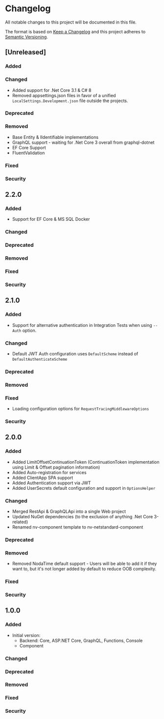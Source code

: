 # Changelog
All notable changes to this project will be documented in this file.

The format is based on [Keep a Changelog](http://keepachangelog.com/en/1.0.0/)
and this project adheres to [Semantic Versioning](http://semver.org/spec/v2.0.0.html).

## [Unreleased]

### Added

### Changed

- Added support for .Net Core 3.1 & C# 8
- Removed appsettings.json files in favor of a unified `LocalSettings.Development.json` file outside the projects.

### Deprecated

### Removed

- Base Entity & IIdentifiable implementations
- GraphQL support - waiting for .Net Core 3 overall from graphql-dotnet
- EF Core Support
- FluentValidation

### Fixed

### Security

## 2.2.0

### Added

- Support for EF Core & MS SQL Docker

### Changed

### Deprecated

### Removed

### Fixed

### Security

## 2.1.0

### Added

- Support for alternative authentication in Integration Tests when using `--Auth` option.

### Changed

- Default JWT Auth configuration uses `DefaultScheme` instead of `DefaultAuthenticateScheme`

### Deprecated

### Removed

### Fixed

- Loading configuration options for `RequestTracingMiddlewareOptions`

### Security

## 2.0.0

### Added

- Added LimitOffsetContinuationToken (ContinuationToken implementation using Limit & Offset pagination information)
- Added Auto-registration for services
- Added ClientApp SPA support
- Added Authentication support via JWT
- Added UserSecrets default configuration and support in `OptionsHelper`

### Changed

- Merged RestApi & GraphQLApi into a single Web project
- Updated NuGet dependencies (to the exclusion of anything .Net Core 3-related)
- Renamed nv-component template to nv-netstandard-component

### Deprecated

### Removed

- Removed NodaTime default support - Users will be able to add it if they want to, but it's not longer added by default to reduce OOB complexity.

### Fixed

### Security

## 1.0.0

### Added

- Initial version:
    - Backend: Core, ASP.NET Core, GraphQL, Functions, Console
    - Component

### Changed

### Deprecated

### Removed

### Fixed

### Security
